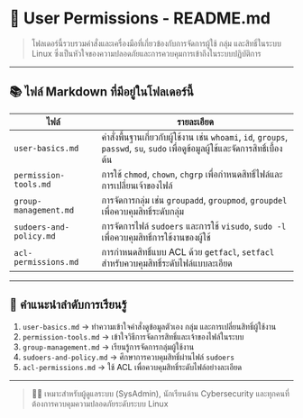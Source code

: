 # 🔐 User Permissions - README.md

> โฟลเดอร์นี้รวบรวมคำสั่งและเครื่องมือที่เกี่ยวข้องกับการจัดการผู้ใช้ กลุ่ม และสิทธิ์ในระบบ Linux ซึ่งเป็นหัวใจของความปลอดภัยและการควบคุมการเข้าถึงในระบบปฏิบัติการ

---

## 📚 ไฟล์ Markdown ที่มีอยู่ในโฟลเดอร์นี้

| ไฟล์ | รายละเอียด |
|------|-------------|
| `user-basics.md` | คำสั่งพื้นฐานเกี่ยวกับผู้ใช้งาน เช่น `whoami`, `id`, `groups`, `passwd`, `su`, `sudo` เพื่อดูข้อมูลผู้ใช้และจัดการสิทธิ์เบื้องต้น |
| `permission-tools.md` | การใช้ `chmod`, `chown`, `chgrp` เพื่อกำหนดสิทธิ์ไฟล์และการเปลี่ยนเจ้าของไฟล์ |
| `group-management.md` | การจัดการกลุ่ม เช่น `groupadd`, `groupmod`, `groupdel` เพื่อควบคุมสิทธิ์ระดับกลุ่ม |
| `sudoers-and-policy.md` | การจัดการไฟล์ `sudoers` และการใช้ `visudo`, `sudo -l` เพื่อควบคุมสิทธิ์การใช้งานของผู้ใช้ |
| `acl-permissions.md` | การกำหนดสิทธิ์แบบ ACL ด้วย `getfacl`, `setfacl` สำหรับควบคุมสิทธิ์ระดับไฟล์แบบละเอียด |

---

## 🧭 คำแนะนำลำดับการเรียนรู้

1. `user-basics.md` → ทำความเข้าใจคำสั่งดูข้อมูลตัวเอง กลุ่ม และการเปลี่ยนสิทธิ์ผู้ใช้งาน
2. `permission-tools.md` → เข้าใจวิธีการจัดการสิทธิ์และเจ้าของไฟล์ในระบบ
3. `group-management.md` → เรียนรู้การจัดการกลุ่มผู้ใช้งาน
4. `sudoers-and-policy.md` → ศึกษาการควบคุมสิทธิ์ผ่านไฟล์ `sudoers`
5. `acl-permissions.md` → ใช้ ACL เพื่อควบคุมสิทธิ์ระดับไฟล์อย่างละเอียด

---

> 👨‍💻 เหมาะสำหรับผู้ดูแลระบบ (SysAdmin), นักเรียนด้าน Cybersecurity และทุกคนที่ต้องการควบคุมความปลอดภัยระดับระบบ Linux
